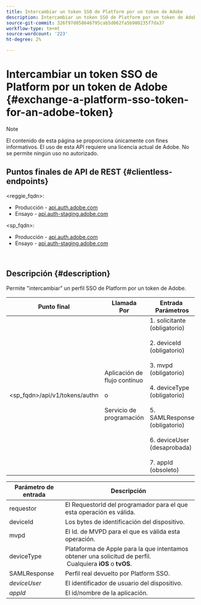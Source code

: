```yaml
---
title: Intercambiar un token SSO de Platform por un token de Adobe
description: Intercambiar un token SSO de Platform por un token de Adobe
source-git-commit: 326f97d058646795cab5d062fa5b980235f7da37
workflow-type: tm+mt
source-wordcount: '223'
ht-degree: 2%

---
```



# Intercambiar un token SSO de Platform por un token de Adobe {#exchange-a-platform-sso-token-for-an-adobe-token}

>[!NOTE]
>
>El contenido de esta página se proporciona únicamente con fines informativos. El uso de esta API requiere una licencia actual de Adobe. No se permite ningún uso no autorizado.

## Puntos finales de API de REST {#clientless-endpoints}

&lt;reggie_fqdn>:

* Producción - [api.auth.adobe.com](http://api.auth.adobe.com/)
* Ensayo - [api.auth-staging.adobe.com](http://api.auth-staging.adobe.com/)

&lt;sp_fqdn>:

* Producción - [api.auth.adobe.com](http://api.auth.adobe.com/)
* Ensayo - [api.auth-staging.adobe.com](http://api.auth-staging.adobe.com/)

</br>

## Descripción {#description}

Permite &quot;intercambiar&quot; un perfil SSO de Platform por un token de Adobe.

| Punto final | Llamada  </br>Por | Entrada   </br>Parámetros | HTTP  </br>Método | Respuesta | HTTP  </br>Respuesta |
| --- | --- | --- | --- | --- | --- |
| &lt;sp_fqdn>/api/v1/tokens/authn | Aplicación de flujo continuo</br></br>o</br></br>Servicio de programación | 1. solicitante (obligatorio)</br>    </br>2.  deviceId (obligatorio)</br>    </br>3.  mvpd (obligatorio)</br>    </br>4.  deviceType (obligatorio)</br>    </br>5.  SAMLResponse (obligatorio)</br>    </br>6.  deviceUser (desaprobada)</br>    </br>7.  appId (obsoleto) | POST | La respuesta correcta será 204 Sin contenido, indicando que el token se creó correctamente y está listo para utilizarse para los flujos de autenticación. | 204 - Sin contenido   </br>400 - Solicitud incorrecta |


| Parámetro de entrada | Descripción |
| --- | --- |
| requestor | El RequestorId del programador para el que esta operación es válida. |
| deviceId | Los bytes de identificación del dispositivo. |
| mvpd | El Id. de MVPD para el que es válida esta operación. |
| deviceType | Plataforma de Apple para la que intentamos obtener una solicitud de perfil.  Cualquiera **iOS** o **tvOS**. |
| SAMLResponse | Perfil real devuelto por Platform SSO. |
| _deviceUser_ | El identificador de usuario del dispositivo. |
| _appId_ | El id/nombre de la aplicación. |


